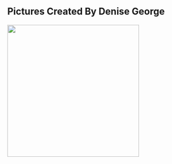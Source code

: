 Pictures Created By Denise George 
--------------------------------- 

<img height="300" width="300" src="https://lanl.github.io/LaGriT/docs/assets/images/nist.jpg">  
